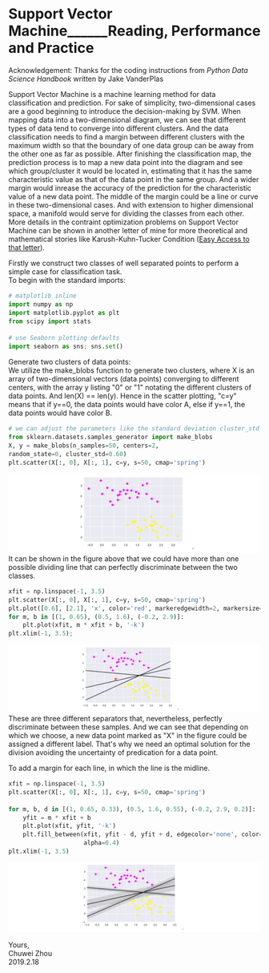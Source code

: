 # Support Vector Machine______Reading, Performance and Practice

Acknowledgement: Thanks for the coding instructions from _Python Data Science Handbook_ written by Jake VanderPlas                                 

Support Vector Machine is a machine learning method for data classification and prediction. For sake of simplicity, two-dimensional cases are a good beginning to introduce the decision-making by SVM. When mapping data into a two-dimensional diagram, we can see that different types of data tend to converge into different clusters. And the data classification needs to find a margin between different clusters with the maximum width so that the boundary of one data group can be away from the other one as far as possible. After finishing the classification map, the prediction process is to map a new data point into the diagram and see which group/cluster it would be located in, estimating that it has the same characteristic value as that of the data point in the same group. And a wider margin would inrease the accuracy of the prediction for the characteristic value of a new data point. The middle of the margin could be a line or curve in these two-dimensional cases. And with extension to higher dimensional space, a manifold would serve for dividing the classes from each other. More details in the contraint optimization problems on Support Vector Machine can be shown in another letter of mine for more theoretical and mathematical stories like Karush-Kuhn-Tucker Condition ([Easy Access to that letter](https://github.com/zhouchw5/Course_study_uk.github.io/blob/support-vector-machine/APPENDIX_mathpart1.0.pdf)).                            
                   
                   
Firstly we construct two classes of well separated points to perform a simple case for classification task.            
To begin with the standard imports:             
```python
# matplotlib inline
import numpy as np
import matplotlib.pyplot as plt
from scipy import stats

# use Seaborn plotting defaults
import seaborn as sns; sns.set()
```
                  
Generate two clusters of data points:              
We utilize the make_blobs function to generate two clusters, where X is an array of two-dimensional vectors (data points) converging to different centers, with the array y listing "0" or "1" notating the different clusters of data points. And len(X) == len(y). Hence in the scatter plotting, "c=y" means that if y==0, the data points would have color A, else if y==1, the data points would have color B.               

```python
# we can adjust the parameters like the standard deviation cluster_std to obtain different distribution of dots with different levels of randomness
from sklearn.datasets.samples_generator import make_blobs
X, y = make_blobs(n_samples=50, centers=2,
random_state=0, cluster_std=0.60)
plt.scatter(X[:, 0], X[:, 1], c=y, s=50, cmap='spring')
```
![dataclusters](https://github.com/zhouchw5/Course_study_uk.github.io/blob/support-vector-machine/dataclusters.png)                                  
It can be shown in the figure above that we could have more than one possible dividing line that can perfectly discriminate between the two classes.            
```python
xfit = np.linspace(-1, 3.5)
plt.scatter(X[:, 0], X[:, 1], c=y, s=50, cmap='spring')
plt.plot([0.6], [2.1], 'x', color='red', markeredgewidth=2, markersize=10)
for m, b in [(1, 0.65), (0.5, 1.6), (-0.2, 2.9)]:
    plt.plot(xfit, m * xfit + b, '-k')
plt.xlim(-1, 3.5);
```
![discriminate](https://github.com/zhouchw5/Course_study_uk.github.io/blob/support-vector-machine/discriminative.png)        
These are three different separators that, nevertheless, perfectly discriminate between these samples. And we can see that depending on which we choose, a new data point marked as "X" in the figure could be assigned a different label. That's why we need an optimal solution for the division avoiding the uncertainty of predication for a data point.             
                     
To add a margin for each line, in which the line is the midline.              
```python
xfit = np.linspace(-1, 3.5)
plt.scatter(X[:, 0], X[:, 1], c=y, s=50, cmap='spring')

for m, b, d in [(1, 0.65, 0.33), (0.5, 1.6, 0.55), (-0.2, 2.9, 0.2)]:
    yfit = m * xfit + b
    plt.plot(xfit, yfit, '-k')
    plt.fill_between(xfit, yfit - d, yfit + d, edgecolor='none', color='#AAAAAA',
                     alpha=0.4)
plt.xlim(-1, 3.5)
```
![line with margin](https://github.com/zhouchw5/Course_study_uk.github.io/blob/support-vector-machine/line%20with%20margin.png)
              
               
Yours,                
Chuwei Zhou                   
2019.2.18              
